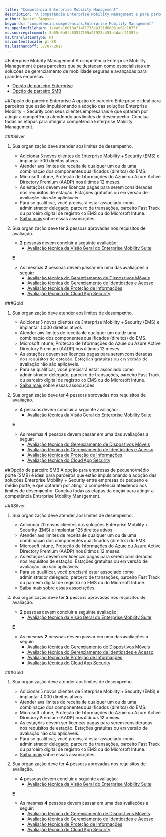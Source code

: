 ```yaml
---
title: "Competência Enterprise Mobility Management"
description: "A competência Enterprise Mobility Management é para parceiros que se destacam como especialistas em soluções de gerenciamento de mobilidade seguras e avançadas para grandes empresas."
author: Daniel Simpson
keywords: "competência,competências,Enterprise Mobility Management"
ms.openlocfilehash: 1eea9a16018af1471733ea321d68061e62c1b75f
ms.sourcegitcommit: 8b55c0a9fc63577f09a97923c453e4daea21397b
ms.translationtype: HT
ms.contentlocale: pt-BR
ms.lasthandoff: 07/07/2017
---
```

#<a name="enterprise-mobility-management"></a>Enterprise Mobility Management
A competência Enterprise Mobility Management é para parceiros que se destacam como especialistas em soluções de gerenciamento de mobilidade seguras e avançadas para grandes empresas.

- [Opção de parceiro Enterprise](#enterprise-partner-option)
- [Opção de parceiro SMB](#smb-partner-option)


##<a name="enterprise-partner-option"></a>Opção de parceiro Enterprise
A opção de parceiro Enterprise é ideal para parceiros que estão impulsionando a adoção das soluções Enterprise Mobility + Security com seus clientes empresariais e que optaram por atingir a competência atendendo aos limites de desempenho. Conclua todas as etapas para atingir a competência Enterprise Mobility Management.

###<a name="silver"></a>Silver

1. Sua organização deve atender aos limites de desempenho.

    - Adicionar 3 novos clientes de Enterprise Mobility + Security (EMS) e implantar 500 direitos ativos
    - Atender aos limites de receita de qualquer um ou de uma combinação dos componentes qualificados (direitos) do EMS.
    - Microsoft Intune, Proteção de Informações do Azure ou Azure Active Directory Premium (AADP) nos últimos 12 meses.
    - As estações devem ser licenças pagas para serem consideradas nos requisitos de estação. Estações gratuitas ou em versão de avaliação não são aplicáveis.
    - Para se qualificar, você precisará estar associado como administrador delegado, parceiro de transações, parceiro Fast Track ou parceiro digital de registro do EMS ou do Microsoft Intune.
    - [Saiba mais](https://partner.microsoft.com/en-us/membership/digital-partner-of-record) sobre essas associações.  
  
2. Sua organização deve ter **2** pessoas aprovadas nos requisitos de avaliação.

    - **2** pessoas devem concluir a seguinte avaliação:
        - [Avaliação técnica da Visão Geral do Enterprise Mobility Suite](https://partneruniversity.microsoft.com/?whr=uri:MicrosoftAccount&courseId=13914&scoId=pUz3OLLaB_6104778676)

    **E**

    - As mesmas **2** pessoas devem passar em uma das avaliações a seguir:
        - [Avaliação técnica do Gerenciamento de Dispositivos Móveis](https://partneruniversity.microsoft.com/?whr=uri:MicrosoftAccount&courseId=13916&scoId=QJDTvzLaB_2104778676)
        - [Avaliação técnica do Gerenciamento de Identidades e Acesso](https://partneruniversity.microsoft.com/?whr=uri:MicrosoftAccount&courseId=13915&scoId=bi3tqeLaB_3204778676)
        - [Avaliação técnica de Proteção de Informações](https://partneruniversity.microsoft.com/?whr=uri:MicrosoftAccount&courseId=13917&scoId=Em0uaWMaB_1004778676)
        - [Avaliação técnica do Cloud App Security](https://partneruniversity.microsoft.com/?whr=uri:MicrosoftAccount&courseId=13918&scoId=vGoZ9bNaB_8604778676)

###<a name="gold"></a>Gold

1. Sua organização deve atender aos limites de desempenho.

    - Adicionar 5 novos clientes de Enterprise Mobility + Security (EMS) e implantar 4.000 direitos ativos
    - Atender aos limites de receita de qualquer um ou de uma combinação dos componentes qualificados (direitos) do EMS.
    - Microsoft Intune, Proteção de Informações do Azure ou Azure Active Directory Premium (AADP) nos últimos 12 meses.
    - As estações devem ser licenças pagas para serem consideradas nos requisitos de estação. Estações gratuitas ou em versão de avaliação não são aplicáveis.
    - Para se qualificar, você precisará estar associado como administrador delegado, parceiro de transações, parceiro Fast Track ou parceiro digital de registro do EMS ou do Microsoft Intune.
    - [Saiba mais](https://partner.microsoft.com/en-us/membership/digital-partner-of-record) sobre essas associações.  
  
2. Sua organização deve ter **4** pessoas aprovadas nos requisitos de avaliação.

    - **4** pessoas devem concluir a seguinte avaliação:
        - [Avaliação técnica da Visão Geral do Enterprise Mobility Suite](https://partneruniversity.microsoft.com/?whr=uri:MicrosoftAccount&courseId=13914&scoId=pUz3OLLaB_6104778676)

    **E**

    - As mesmas **4** pessoas devem passar em uma das avaliações a seguir:
        - [Avaliação técnica do Gerenciamento de Dispositivos Móveis](https://partneruniversity.microsoft.com/?whr=uri:MicrosoftAccount&courseId=13916&scoId=QJDTvzLaB_2104778676)
        - [Avaliação técnica do Gerenciamento de Identidades e Acesso](https://partneruniversity.microsoft.com/?whr=uri:MicrosoftAccount&courseId=13915&scoId=bi3tqeLaB_3204778676)
        - [Avaliação técnica de Proteção de Informações](https://partneruniversity.microsoft.com/?whr=uri:MicrosoftAccount&courseId=13917&scoId=Em0uaWMaB_1004778676)
        - [Avaliação técnica do Cloud App Security](https://partneruniversity.microsoft.com/?whr=uri:MicrosoftAccount&courseId=13918&scoId=vGoZ9bNaB_8604778676)
    
##<a name="smb-partner-option"></a>Opção de parceiro SMB
A opção para empresas de pequeno/médio porte (SMB) é ideal para parceiros que estão impulsionando a adoção das soluções Enterprise Mobility + Security entre empresas de pequeno e médio porte, e que optaram por atingir a competência atendendo aos limites de desempenho. Conclua todas as etapas da opção para atingir a competência Enterprise Mobility Management.

###<a name="silver"></a>Silver

1. Sua organização deve atender aos limites de desempenho.

    - Adicionar 20 novos clientes das soluções Enterprise Mobility + Security (EMS) e implantar 125 direitos ativos
    - Atender aos limites de receita de qualquer um ou de uma combinação dos componentes qualificados (direitos) do EMS.
    - Microsoft Intune, Proteção de Informações do Azure ou Azure Active Directory Premium (AADP) nos últimos 12 meses.
    - As estações devem ser licenças pagas para serem consideradas nos requisitos de estação. Estações gratuitas ou em versão de avaliação não são aplicáveis.
    - Para se qualificar, você precisará estar associado como administrador delegado, parceiro de transações, parceiro Fast Track ou parceiro digital de registro do EMS ou do Microsoft Intune.
    - [Saiba mais](https://partner.microsoft.com/en-us/membership/digital-partner-of-record) sobre essas associações.  
  
2. Sua organização deve ter **2** pessoas aprovadas nos requisitos de avaliação.

    - **2** pessoas devem concluir a seguinte avaliação:
        - [Avaliação técnica da Visão Geral do Enterprise Mobility Suite](https://partneruniversity.microsoft.com/?whr=uri:MicrosoftAccount&courseId=13914&scoId=pUz3OLLaB_6104778676)

    **E**

    - As mesmas **2** pessoas devem passar em uma das avaliações a seguir:
        - [Avaliação técnica do Gerenciamento de Dispositivos Móveis](https://partneruniversity.microsoft.com/?whr=uri:MicrosoftAccount&courseId=13916&scoId=QJDTvzLaB_2104778676)
        - [Avaliação técnica do Gerenciamento de Identidades e Acesso](https://partneruniversity.microsoft.com/?whr=uri:MicrosoftAccount&courseId=13915&scoId=bi3tqeLaB_3204778676)
        - [Avaliação técnica de Proteção de Informações](https://partneruniversity.microsoft.com/?whr=uri:MicrosoftAccount&courseId=13917&scoId=Em0uaWMaB_1004778676)
        - [Avaliação técnica do Cloud App Security](https://partneruniversity.microsoft.com/?whr=uri:MicrosoftAccount&courseId=13918&scoId=vGoZ9bNaB_8604778676)

###<a name="gold"></a>Gold

1. Sua organização deve atender aos limites de desempenho.

    - Adicionar 5 novos clientes de Enterprise Mobility + Security (EMS) e implantar 4.000 direitos ativos
    - Atender aos limites de receita de qualquer um ou de uma combinação dos componentes qualificados (direitos) do EMS.
    - Microsoft Intune, Proteção de Informações do Azure ou Azure Active Directory Premium (AADP) nos últimos 12 meses.
    - As estações devem ser licenças pagas para serem consideradas nos requisitos de estação. Estações gratuitas ou em versão de avaliação não são aplicáveis.
    - Para se qualificar, você precisará estar associado como administrador delegado, parceiro de transações, parceiro Fast Track ou parceiro digital de registro do EMS ou do Microsoft Intune.
    - [Saiba mais](https://partner.microsoft.com/en-us/membership/digital-partner-of-record) sobre essas associações.  
  
2. Sua organização deve ter **4** pessoas aprovadas nos requisitos de avaliação.
    
    - **4** pessoas devem concluir a seguinte avaliação:
        - [Avaliação técnica da Visão Geral do Enterprise Mobility Suite](https://partneruniversity.microsoft.com/?whr=uri:MicrosoftAccount&courseId=13914&scoId=pUz3OLLaB_6104778676)

    **E**

    - As mesmas **4** pessoas devem passar em uma das avaliações a seguir:
        - [Avaliação técnica do Gerenciamento de Dispositivos Móveis](https://partneruniversity.microsoft.com/?whr=uri:MicrosoftAccount&courseId=13916&scoId=QJDTvzLaB_2104778676)
        - [Avaliação técnica do Gerenciamento de Identidades e Acesso](https://partneruniversity.microsoft.com/?whr=uri:MicrosoftAccount&courseId=13915&scoId=bi3tqeLaB_3204778676)
        - [Avaliação técnica de Proteção de Informações](https://partneruniversity.microsoft.com/?whr=uri:MicrosoftAccount&courseId=13917&scoId=Em0uaWMaB_1004778676)
        - [Avaliação técnica do Cloud App Security](https://partneruniversity.microsoft.com/?whr=uri:MicrosoftAccount&courseId=13918&scoId=vGoZ9bNaB_8604778676)



